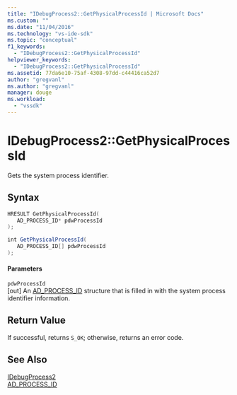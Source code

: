 ```yaml
---
title: "IDebugProcess2::GetPhysicalProcessId | Microsoft Docs"
ms.custom: ""
ms.date: "11/04/2016"
ms.technology: "vs-ide-sdk"
ms.topic: "conceptual"
f1_keywords: 
  - "IDebugProcess2::GetPhysicalProcessId"
helpviewer_keywords: 
  - "IDebugProcess2::GetPhysicalProcessId"
ms.assetid: 77da6e10-75af-4308-97dd-c44416ca52d7
author: "gregvanl"
ms.author: "gregvanl"
manager: douge
ms.workload: 
  - "vssdk"
---
```

# IDebugProcess2::GetPhysicalProcessId
Gets the system process identifier.  
  
## Syntax  
  
```cpp  
HRESULT GetPhysicalProcessId(  
   AD_PROCESS_ID* pdwProcessId  
);  
```  
  
```csharp  
int GetPhysicalProcessId(  
   AD_PROCESS_ID[] pdwProcessId  
);  
```  
  
#### Parameters  
 `pdwProcessId`  
 [out] An [AD_PROCESS_ID](../../../extensibility/debugger/reference/ad-process-id.md) structure that is filled in with the system process identifier information.  
  
## Return Value  
 If successful, returns `S_OK`; otherwise, returns an error code.  
  
## See Also  
 [IDebugProcess2](../../../extensibility/debugger/reference/idebugprocess2.md)   
 [AD_PROCESS_ID](../../../extensibility/debugger/reference/ad-process-id.md)